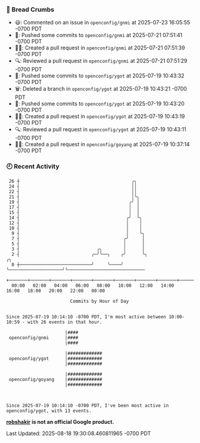 ### 🍞 Bread Crumbs

 * 😃: Commented on an issue in `openconfig/gnmi` at 2025-07-23 16:05:55 -0700 PDT
 * 🚢: Pushed some commits to `openconfig/gnmi` at 2025-07-21 07:51:41 -0700 PDT
 * ✍🏼: Created a pull request in `openconfig/gnmi` at 2025-07-21 07:51:39 -0700 PDT
 * 🔍: Reviewed a pull request in  `openconfig/gnmi` at 2025-07-21 07:51:29 -0700 PDT
 * 🚢: Pushed some commits to `openconfig/ygot` at 2025-07-19 10:43:32 -0700 PDT
 * 🗑: Deleted a branch in `openconfig/ygot` at 2025-07-19 10:43:21 -0700 PDT
 * 🚢: Pushed some commits to `openconfig/ygot` at 2025-07-19 10:43:20 -0700 PDT
 * ✍🏼: Created a pull request in `openconfig/ygot` at 2025-07-19 10:43:19 -0700 PDT
 * 🔍: Reviewed a pull request in  `openconfig/ygot` at 2025-07-19 10:43:11 -0700 PDT
 * ✍🏼: Created a pull request in `openconfig/goyang` at 2025-07-19 10:37:14 -0700 PDT

### 🕘 Recent Activity
```
 26 ┼                                          ╭╮
 24 ┤                                          ││
 22 ┤                                          ││
 21 ┤                                          │╰╮
 19 ┤                                         ╭╯ │
 17 ┤                                         │  │
 15 ┤                                         │  │
 14 ┤                                        ╭╯  ╰╮
 12 ┤                                        │    │
 10 ┤                                        │    │
  9 ┤                                        │    ╰╮
  7 ┤                                       ╭╯     │
  5 ┤                                       │      │
  3 ┤                             ╭╮        │      │
  2 ┤                           ╭─╯╰──╮    ╭╯      ╰╮                    ╭╮
  0 ┼───────────────────────────╯     ╰────╯        ╰────────────────────╯╰─────────────────────────────
    +───────+───────+───────+───────+───────+───────+───────+───────+───────+───────+───────+───────+────
  00:00   02:00   04:00   06:00   08:00   10:00   12:00   14:00   16:00   18:00   20:00   22:00   00:00   

						Commits by Hour of Day


Since 2025-07-19 10:14:10 -0700 PDT, I'm most active between 10:00-10:59 - with 26 events in that hour.

```



```
                      |####
 openconfig/gnmi      |####
                      |####

                      |#############
 openconfig/ygot      |#############
                      |#############

                      |#############
 openconfig/goyang    |#############
                      |#############



Since 2025-07-19 10:14:10 -0700 PDT, I've been most active in openconfig/ygot, with 13 events.

```
**[robshakir](mailto:robjs@google.com) is not an official Google product.**  


Last Updated: 2025-08-18 19:30:08.460811965 -0700 PDT
